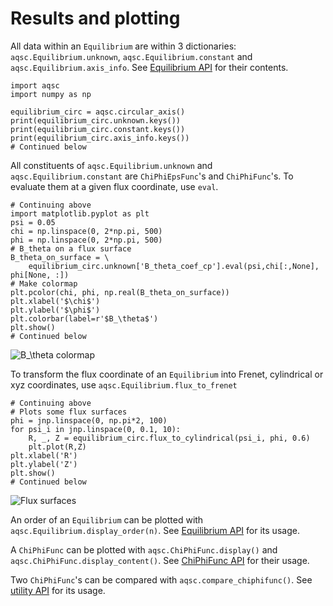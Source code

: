 # Results and plotting
All data within an `Equilibrium` are within 3 dictionaries: `aqsc.Equilibrium.unknown`, `aqsc.Equilibrium.constant` and `aqsc.Equilibrium.axis_info`. See [Equilibrium API](api-equilibrium.md) for their contents. 
```
import aqsc
import numpy as np

equilibrium_circ = aqsc.circular_axis()
print(equilibrium_circ.unknown.keys())
print(equilibrium_circ.constant.keys())
print(equilibrium_circ.axis_info.keys())
# Continued below
```
All constituents of `aqsc.Equilibrium.unknown` and `aqsc.Equilibrium.constant` are `ChiPhiEpsFunc`'s and `ChiPhiFunc`'s. To evaluate them at a given flux coordinate, use `eval`.
```
# Continuing above
import matplotlib.pyplot as plt
psi = 0.05
chi = np.linspace(0, 2*np.pi, 500)
phi = np.linspace(0, 2*np.pi, 500)
# B_theta on a flux surface
B_theta_on_surface = \
    equilibrium_circ.unknown['B_theta_coef_cp'].eval(psi,chi[:,None], phi[None, :])
# Make colormap
plt.pcolor(chi, phi, np.real(B_theta_on_surface))
plt.xlabel('$\chi$')
plt.ylabel('$\phi$')
plt.colorbar(label=r'$B_\theta$')
plt.show()
# Continued below
```
![$B_\theta$ colormap](/assets/b_theta.png "$B_\theta$ colormap")

To transform the flux coordinate of an `Equilibrium` into Frenet, cylindrical or xyz coordinates, use `aqsc.Equilibrium.flux_to_frenet`
```
# Continuing above
# Plots some flux surfaces
phi = jnp.linspace(0, np.pi*2, 100)
for psi_i in jnp.linspace(0, 0.1, 10):
    R, _, Z = equilibrium_circ.flux_to_cylindrical(psi_i, phi, 0.6)
    plt.plot(R,Z)
plt.xlabel('R')
plt.ylabel('Z')
plt.show()
# Continued below
```
![Flux surfaces](/assets/flux.png "Flux surfaces")

An order of an `Equilibrium` can be plotted with `aqsc.Equilibrium.display_order(n)`. See [Equilibrium API](api-equilibrium.md) for its usage.

A `ChiPhiFunc` can be plotted with `aqsc.ChiPhiFunc.display()` and `aqsc.ChiPhiFunc.display_content()`. See [ChiPhiFunc API](api-chiphifunc.md) for their usage.



Two `ChiPhiFunc`'s can be compared with `aqsc.compare_chiphifunc()`. See [utility API](api-utils.md) for its usage.